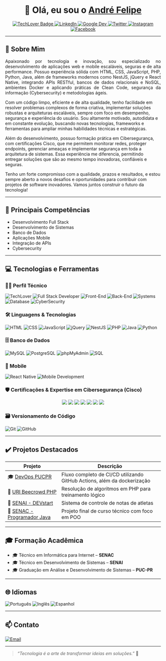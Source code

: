 <h1 align="center">👋 Olá, eu sou o <a href="https://github.com/afpellin">André Felipe</a></h1>

<p align="center">
  <a href="https://github.com/afpellin">
    <img src="https://img.shields.io/badge/TechLover-Full%20Stack%20Developer-blue?style=for-the-badge&logo=github" alt="TechLover Badge" />
  </a>
  <a href="https://www.linkedin.com/in/afpellin/">
    <img src="https://img.shields.io/badge/LinkedIn-afpellin-blue?style=for-the-badge&logo=linkedin" alt="LinkedIn" />
  </a>
  <a href="https://g.dev/afpellin">
    <img src="https://img.shields.io/badge/Google%20Developers-afpellin-orange?style=for-the-badge&logo=google" alt="Google Dev" />
  </a>
  <a href="https://twitter.com/afpellin">
    <img src="https://img.shields.io/badge/Twitter-afpellin-1DA1F2?style=for-the-badge&logo=twitter" alt="Twitter" />
  </a>
  <a href="https://instagram.com/afpellin">
    <img src="https://img.shields.io/badge/Instagram-afpellin-E4405F?style=for-the-badge&logo=instagram" alt="Instagram" />
  </a>
  <a href="https://facebook.com/afpellin">
    <img src="https://img.shields.io/badge/Facebook-afpellin-1877F2?style=for-the-badge&logo=facebook" alt="Facebook" />
  </a>
</p>

---

## 🧿 Sobre Mim

<p align="justify">
Apaixonado por tecnologia e inovação, sou especializado no desenvolvimento de aplicações web e mobile escaláveis, seguras e de alta performance. Possuo experiência sólida com HTML, CSS, JavaScript, PHP, Python, Java, além de frameworks modernos como NestJS, jQuery e React Native, integrando APIs RESTful, bancos de dados relacionais e NoSQL, ambientes Docker e aplicando práticas de Clean Code, segurança da informação (Cybersecurity) e metodologias ágeis.

Com um código limpo, eficiente e de alta qualidade, tenho facilidade em resolver problemas complexos de forma criativa, implementar soluções robustas e arquiteturas escaláveis, sempre com foco em desempenho, segurança e experiência do usuário. Sou altamente motivado, autodidata e em constante evolução, buscando novas tecnologias, frameworks e ferramentas para ampliar minhas habilidades técnicas e estratégicas.

Além do desenvolvimento, possuo formação prática em Cibersegurança, com certificações Cisco, que me permitem monitorar redes, proteger endpoints, gerenciar ameaças e implementar segurança em toda a arquitetura de sistemas. Essa experiência me diferencia, permitindo entregar soluções que são ao mesmo tempo inovadoras, confiáveis e seguras.

Tenho um forte compromisso com a qualidade, prazos e resultados, e estou sempre aberto a novos desafios e oportunidades para contribuir com projetos de software inovadores. Vamos juntos construir o futuro da tecnologia!
</p>

---

## 🚀 Principais Competências

- Desenvolvimento Full Stack  
- Desenvolvimento de Sistemas  
- Banco de Dados  
- Aplicações Mobile  
- Integração de APIs
- Cybersecurity

---

## 💻 Tecnologias e Ferramentas

### 👨‍💻 Perfil Técnico

![TechLover](https://img.shields.io/badge/TechLover-💙-black?style=for-the-badge)
![Full Stack Developer](https://img.shields.io/badge/Full--Stack-Developer-0A0A23?style=for-the-badge&logo=codewars)
![Front-End](https://img.shields.io/badge/Front--End-Expert-F97316?style=for-the-badge&logo=react)
![Back-End](https://img.shields.io/badge/Back--End-Engineer-1E40AF?style=for-the-badge&logo=node.js)
![Systems](https://img.shields.io/badge/Systems-Developer-7C3AED?style=for-the-badge&logo=linux)
![Database](https://img.shields.io/badge/Database-Specialist-059669?style=for-the-badge&logo=databricks)
![CyberSecurity](https://img.shields.io/badge/CyberSecurity-🔐-black?style=for-the-badge&logo=hackthebox)

### 🛠️ Linguagens & Tecnologias

![HTML](https://img.shields.io/badge/HTML5-E34F26?style=for-the-badge&logo=html5&logoColor=white)
![CSS](https://img.shields.io/badge/CSS3-1572B6?style=for-the-badge&logo=css3&logoColor=white)
![JavaScript](https://img.shields.io/badge/JavaScript-F7DF1E?style=for-the-badge&logo=javascript&logoColor=black)
![jQuery](https://img.shields.io/badge/jQuery-0769AD?style=for-the-badge&logo=jquery&logoColor=white)
![NestJS](https://img.shields.io/badge/NestJS-E0234E?style=for-the-badge&logo=nestjs&logoColor=white)
![PHP](https://img.shields.io/badge/PHP-777BB4?style=for-the-badge&logo=php&logoColor=white)
![Java](https://img.shields.io/badge/Java-ED8B00?style=for-the-badge&logo=openjdk&logoColor=white)
![Python](https://img.shields.io/badge/Python-3670A0?style=for-the-badge&logo=python&logoColor=white)

### 🗄️ Banco de Dados

![MySQL](https://img.shields.io/badge/MySQL-005C84?style=for-the-badge&logo=mysql&logoColor=white)
![PostgreSQL](https://img.shields.io/badge/PostgreSQL-336791?style=for-the-badge&logo=postgresql&logoColor=white)
![phpMyAdmin](https://img.shields.io/badge/phpMyAdmin-FF6600?style=for-the-badge&logo=php&logoColor=white)
![SQL](https://img.shields.io/badge/SQL-4479A1?style=for-the-badge&logo=sqlite&logoColor=white)

### 📱 Mobile

![React Native](https://img.shields.io/badge/React%20Native-20232A?style=for-the-badge&logo=react&logoColor=61DAFB)
![Mobile Development](https://img.shields.io/badge/Mobile-Development-brightgreen?style=for-the-badge&logo=android)

### 🛡️ Certificações & Expertise em Cibersegurança (Cisco)
<p align="center"> <img src="https://img.shields.io/badge/Junior_Cybersecurity_Analyst-🔐-blue?style=for-the-badge" /> <img src="https://img.shields.io/badge/Introduction_to_Cybersecurity-🔐-blue?style=for-the-badge" /> <img src="https://img.shields.io/badge/Endpoint_Security-🖥️-blue?style=for-the-badge" /> <img src="https://img.shields.io/badge/Cyber_Threat_Management-⚔️-blue?style=for-the-badge" /> <img src="https://img.shields.io/badge/Network_Defense-🛠️-blue?style=for-the-badge" /> <img src="https://img.shields.io/badge/Networking_Basics-🌐-blue?style=for-the-badge" /> <img src="https://img.shields.io/badge/Networking_Devices-🕵️‍♂️-blue?style=for-the-badge" /> </p>

### 🗃️ Versionamento de Código

![Git](https://img.shields.io/badge/Git-F05032?style=for-the-badge&logo=git&logoColor=white)
![GitHub](https://img.shields.io/badge/GitHub-181717?style=for-the-badge&logo=github&logoColor=white)

---

## ✔️ Projetos Destacados

| Projeto | Descrição |
|--------|-----------|
| 🎓 [DevOps PUCPR](https://github.com/afpellin/devops-pucpr) | Fluxo completo de CI/CD utilizando GitHub Actions, além da dockerização |
| 🎯 [URI Beecrowd PHP](https://github.com/afpellin/uri-beecrowd-php) | Resolução de algoritmos em PHP para treinamento lógico |
| 🏅 [SENAI - DEVstart](https://github.com/afpellin/notas-atletas) | Sistema de controle de notas de atletas |
| 💼 [SENAC - Programador Java](https://github.com/afpellin/Senac-Programador-Java) | Projeto final de curso técnico com foco em POO |

---

## 🎓 Formação Acadêmica

- 🎓 Técnico em Informática para Internet – **SENAC**  
- 🎓 Técnico em Desenvolvimento de Sistemas – **SENAI**  
- 🎓 Graduação em Análise e Desenvolvimento de Sistemas – **PUC-PR**

---

## 🌐 Idiomas

![Português](https://img.shields.io/badge/Português-Nativo-green?style=for-the-badge&logo=googletranslate)
![Inglês](https://img.shields.io/badge/Inglês-Intermediário-yellow?style=for-the-badge&logo=googletranslate)
![Espanhol](https://img.shields.io/badge/Espanhol-Intermediário-yellow?style=for-the-badge&logo=googletranslate)

---

## 📫 Contato

[![Email](https://img.shields.io/badge/E--mail-afpellin@gmail.com-red?style=for-the-badge&logo=gmail)](mailto:afpellin@gmail.com)

---

> *“Tecnologia é a arte de transformar ideias em soluções.”* 🚀

